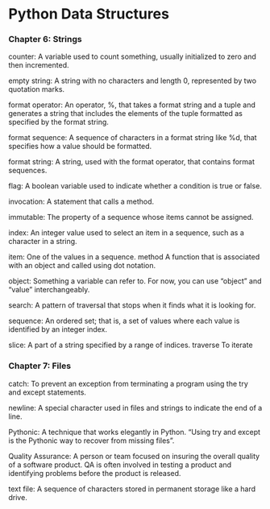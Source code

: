 # Python Data Structures

### Chapter 6: Strings

counter: A variable used to count something, usually initialized to zero and then incremented.

empty string: A string with no characters and length 0, represented by two quotation marks.

format operator: An operator, %, that takes a format string and a tuple and generates a string that includes the elements of the tuple formatted as specified by the format string.

format sequence: A sequence of characters in a format string like %d, that specifies how a value should be formatted.

format string: A string, used with the format operator, that contains format sequences.

flag: A boolean variable used to indicate whether a condition is true or false.

invocation: A statement that calls a method.

immutable: The property of a sequence whose items cannot be assigned.

index: An integer value used to select an item in a sequence, such as a character in a string.

item: One of the values in a sequence. method A function that is associated with an object and called using dot notation.

object: Something a variable can refer to. For now, you can use “object” and
“value” interchangeably.

search: A pattern of traversal that stops when it finds what it is looking for.

sequence: An ordered set; that is, a set of values where each value is identified by an integer index.

slice: A part of a string specified by a range of indices.
traverse To iterate

### Chapter 7: Files

catch: To prevent an exception from terminating a program using the try and except statements.

newline: A special character used in files and strings to indicate the end of a line.

Pythonic: A technique that works elegantly in Python. “Using try and except is the Pythonic way to recover from missing files”.

Quality Assurance: A person or team focused on insuring the overall quality of a software product. QA is often involved in testing a product and identifying problems before the product is released.

text file: A sequence of characters stored in permanent storage like a hard drive.